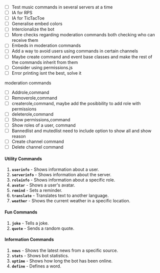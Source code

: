 - [ ] Test music commands in several servers at a time  
- [ ] IA for RPS  
- [ ] IA for TicTacToe  
- [ ] Generalise embed colors
- [ ] Intercionalize the bot  
- [ ] More checks regarding moderation commands both checking who can receive them
- [ ] Embeds in moderation commands
- [ ] Add a way to avoid users using commands in certain channels
- [ ] Maybe create command and event base classes and make the rest of the commands inherit from them
- [ ] Consider using permissions.js 
- [ ] Error printing isnt the best, solve it

moderation commands
- [ ] Addrole,command
- [ ] Removerole,command
- [ ] createrole,command, maybe add the posibbility to add role with permissions
- [ ] deleterole,command
- [ ] Show permissions,command
- [ ] Show roles of a user, command
- [ ] Bannedlist and mutedlist need to include option to show all and show reason
- [ ] Create channel command
- [ ] Delete channel command

#### Utility Commands
1. **`userinfo`** - Shows information about a user.
2. **`serverinfo`** - Shows information about the server.
3. **`roleinfo`** - Shows information about a specific role.
4. **`avatar`** - Shows a user's avatar.
5. **`remind`** - Sets a reminder.
6. **`translate`** - Translates text to another language.
7. **`weather`** - Shows the current weather in a specific location.

#### Fun Commands
1. **`joke`** - Tells a joke.
2. **`quote`** - Sends a random quote.

#### Information Commands
1. **`news`** - Shows the latest news from a specific source.
3. **`stats`** - Shows bot statistics.
4. **`uptime`** - Shows how long the bot has been online.
5. **`define`** - Defines a word.
